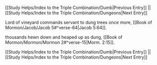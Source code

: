 [[Study Helps/Index to the Triple Combination/Dumb|Previous Entry]]  ||  [[Study Helps/Index to the Triple Combination/Dungeons|Next Entry]]

 Lord of vineyard commands servant to dung trees once more, [[Book of Mormon/Jacob/Jacob 5#^verse-64|Jacob 5:64]].

 thousands hewn down and heaped up as dung, [[Book of Mormon/Mormon/Mormon 2#^verse-15|Morm. 2:15]].

[[Study Helps/Index to the Triple Combination/Dumb|Previous Entry]]  ||  [[Study Helps/Index to the Triple Combination/Dungeons|Next Entry]]